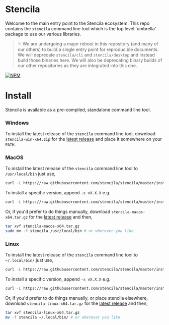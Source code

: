 # Stencila

Welcome to the main entry point to the Stencila ecosystem. This repo contains the `stencila` command line tool which is the top level 'umbrella' package to use our various libraries.

> :sparkles: We are undergoing a major reboot in this repository (and many of our others) to build a single entry point for reproducible documents. We will deprecate `stencila/cli` and `stencila/desktop` and instead build those binaries here. We will also be deprecating binary builds of our other repositories as they are integrated into this one.

[![NPM](http://img.shields.io/npm/v/stencila.svg?style=flat)](https://www.npmjs.com/package/stencila)

# Install

Stencila is available as a pre-compiled, standalone command line tool.

### Windows

To install the latest release of the `stencila` command line tool, download `stencila-win-x64.zip` for the [latest release](https://github.com/stencila/stencila/releases/) and place it somewhere on your `PATH`.

### MacOS

To install the latest release of the `stencila` command line tool to `/usr/local/bin` just use,

```bash
curl -L https://raw.githubusercontent.com/stencila/stencila/master/install.sh | bash
```

To install a specific version, append `-s vX.X.X` e.g.

```bash
curl -L https://raw.githubusercontent.com/stencila/stencila/master/install.sh | bash -s v0.33.0
```

Or, if you'd prefer to do things manually, download `stencila-macos-x64.tar.gz` for the [latest release](https://github.com/stencila/stencila/releases/) and then,

```bash
tar xvf stencila-macos-x64.tar.gz
sudo mv -f stencila /usr/local/bin # or wherever you like
```

### Linux

To install the latest release of the `stencila` command line tool to `~/.local/bin/` just use,

```bash
curl -L https://raw.githubusercontent.com/stencila/stencila/master/install.sh | bash
```

To install a specific version, append `-s vX.X.X` e.g.

```bash
curl -L https://raw.githubusercontent.com/stencila/stencila/master/install.sh | bash -s v0.33.0
```

Or, if you'd prefer to do things manually, or place stencila elsewhere, download `stencila-linux-x64.tar.gz` for the [latest release](https://github.com/stencila/stencila/releases/) and then,

```bash
tar xvf stencila-linux-x64.tar.gz
mv -f stencila ~/.local/bin/ # or wherever you like
```
